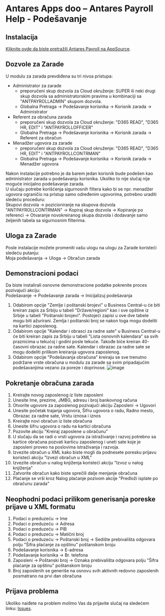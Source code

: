 # Antares Apps doo – Antares Payroll Help - Podešavanje

## Instalacija
[Kliknite ovde da biste pretražili Antares Payroll na AppSource](https://appsource.microsoft.com/en-us/product/dynamics-365-business-central/PUBID.antaresapps1634735406093%7CAID.payroll%7CPAPPID.82ed9411-e456-4ed9-848d-035fead71575).

## Dozvole za Zarade
U modulu za zarada prevdiđena su tri nivoa pristupa:
* Administrator za zarade
  * preporučeni skup dozvola za Cloud okruženje: SUPER ili neki drugi skup dozvola sa administratorskim pravima u kombinaciji sa "ANTPAYROLLADMIN" skupom dozvola.
  * Globalna Pretraga -> Podešavanje korisnika -> Korisnik zarada -> Administrator<br/>
* Referent za obračuna zarada
  * preporučeni skup dozvola za Cloud okruženje: "D365 READ", "D365 HR, EDIT" i "ANTPAYROLLOFFICER" 
  * Globalna Pretraga -> Podešavanje korisnika -> Korisnik zarada -> Referent za obračun<br/>
* Menadžer ugovora za zarade
  * preporučeni skup dozvola za Cloud okruženje: "D365 READ", "D365 HR, EDIT" i "ANTPAYROLLCONTRMAN" 
  * Globalna Pretraga -> Podešavanje korisnika -> Korisnik zarada -> Menadžer ugovora<br/>
  
Nakon instalacije potrebno je da barem jedan korisnik bude podešen kao administrator zarada u podešavanju korisnika. Ukoliko to nije slučaj nije moguće inicijalno podešavanje zarada.<br/>
U slučaju potrebe korišćenja sigurnosnih filtera kako bi se npr. menadžer ugovora ograničio na pristup samo određenim ugovorima, potrebno uraditi sledeću proceduru:<br/>
Skupovi dozvola -> pozicioniranje na skupova dozvola "ANTPAYROLLCONTRMAN" -> Kopiraj skup dozvola -> Kopiranje po referenci -> Otvaranje novokreiranog skupa dozvola i dodavanje samo željenih tabela sa sigurnosnim filterima.

## Uloga za Zarade
Posle instalacije možete promeniti vašu ulogu na ulogu za Zarade koristeći sledeću putanju:<br/>
Moja podešavanja -> Uloga -> Obračun zarada

## Demonstracioni podaci
Da biste instalirali osnovne demonstracione podatke pokrenite proces pozivajući akciju:<br/>
Podešavanje -> Podešavanje zarada -> Inicijalizuj podešavanja
1. Odabirom opcije "Zemlje i poštanski brojevi" u Business Central-u će biti kreiran zapis za Srbiju u tabeli "Države/regioni" kao i sve opštine iz Srbije u tabeli "Poštanski brojevi". Postojeći zapisi u ove dve tabele mogu biti ažurirani. Zemlja i poštanski broj se nakon toga mogu dodeliti na kartici zaposlenog.
2. Odabirom opcije "Kalendar i obrasci za radne sate" u Business Central-u će biti kreiran zapis za Srbiju u tabeli "Lista osnovnih kalendara" sa svih praznicima u tekućoj i godini posle tekuće. Takođe biće kreiran 40-časovni obrazac za radne sate. Kalendar i obrazac za radne sate se mogu dodeliti prilikom kreiranja ugovora zaposlenog.
3. Odabirom opcije "Podešavanja obračuna" kreiraju se sve trenutno podržane vrste obračuna u modulu za zarade sa svim pripadajućim podešavanjima vezano za poreze i doprinose.
![image](https://github.com/AntaresAppsDoo/Wiki/assets/42636293/49ae92b1-4c9e-484d-a34f-3832cf5e35dc)

## Pokretanje obračuna zarada
1. Kreirajte novog zaposlenog iz liste zaposleni
1. Unesite Ime, prezime, JMBG, adresu i broj bankovnog računa
1. Otvorite ugovore za zaposlenog pozivajući akciju Zaposleni -> Ugovori
1. Unesite početak trajanja ugovora, Šifru ugovora o radu, Radno mesto, Obrazac za radne sate, Vrstu iznosa i iznos
1. Kreirajte novi obračun iz liste obračuna
1. Unesite šifru ugovora o radu na kartici obračuna
1. Pozovite akciju "Kreiraj zaposlene u obračunu"
1. U slučaju da se radi o vrsti ugovora za istraživanje i razvoj potrebno sa kartice obračuna pozvati karticu zaposlenog i uneti sate koje je zaposleni proveo na poslovima istraživanja i razvoja.
1. Izvezite obračun u XML kako biste mogli da podnesete poresku prijavu koristeći akciju "Izvezi obračun u XML"
1. Izvezite obračun u nalog knjiženja koristeći akciju "Izvoz u nalog knjiženja"
1. Zatvorite obračun kako biste sprečili dalje menjanje obračuna
1. Plaćanje se vrši kroz Nalog plaćanje pozivom akcije "Predloži isplate po obračunu zarada"

## Neophodni podaci prilikom generisanja poreske prijave u XML formatu
1. Podaci o preduzeću -> Ime
1. Podaci o preduzeću -> Adresa
1. Podaci o preduzeću -> PIB
1. Podaci o preduzeću -> Matični broj
1. Podaci o preduzeću -> Poštanski broj -> Sedište prebivališta odgovara polju "Šifra plaćanje za opštinu" poštanskom broju
1. Podešavanje korisnika -> E-adresa
1. Podešavanje korisnika -> Br. telefona
1. Zaposleni -> Poštanski broj -> Oznaka prebivališta odgovara polju "Šifra plaćanje za opštinu" poštanskom broju
1. Broj zaposlenih se generiše na osnovu svih aktivnih redovno zaposlenih posmatrano na prvi dan obračuna

## Prijava problema
Ukoliko naiđete na problem molimo Vas da prijavite slučaj na sledećem linku:
[Issues](https://github.com/AntaresAppsDoo/Wiki/issues).
